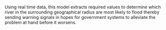 Using real time data, this model extracts required values to determine which river in the surrounding geographical radius are most likely to flood thereby sending warning signals in hopes for government systems to alleviate the problem at hand before it worsens. 
